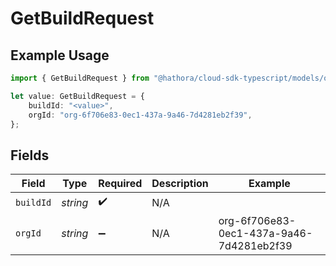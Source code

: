 # GetBuildRequest

## Example Usage

```typescript
import { GetBuildRequest } from "@hathora/cloud-sdk-typescript/models/operations";

let value: GetBuildRequest = {
    buildId: "<value>",
    orgId: "org-6f706e83-0ec1-437a-9a46-7d4281eb2f39",
};
```

## Fields

| Field                                    | Type                                     | Required                                 | Description                              | Example                                  |
| ---------------------------------------- | ---------------------------------------- | ---------------------------------------- | ---------------------------------------- | ---------------------------------------- |
| `buildId`                                | *string*                                 | :heavy_check_mark:                       | N/A                                      |                                          |
| `orgId`                                  | *string*                                 | :heavy_minus_sign:                       | N/A                                      | org-6f706e83-0ec1-437a-9a46-7d4281eb2f39 |